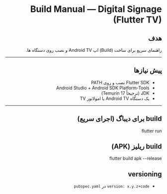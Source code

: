 <div dir="rtl">

# Build Manual — Digital Signage (Flutter TV)

## هدف
راهنمای سریع برای ساخت (Build) اپ Android TV و نصب روی دستگاه ‌ها.

---

## پیش‌ نیازها
- Flutter SDK نصب و روی PATH
- Android Studio + Android SDK Platform-Tools
- JDK (ترجیحاً Temurin 17)
- یک دستگاه Android TV یا امولاتور TV
---

## build برای دیباگ (اجرای سریع)
flutter run

## build ریلیز (APK)
flutter build apk --release

## versioning
- `version: x.y.z+code` در `pubspec.yaml`


</div>
